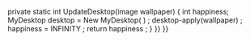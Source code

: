 private static int UpdateDesktop(image wallpaper) {
       int happiness;
       MyDesktop desktop  = New MyDesktop( ) ;
       desktop-apply(wallpaper) ;
       happiness = INFINITY ;
       return happiness ;
}
 }}
       }}

<!---
majidtdeni666 is a ✨ special ✨ repository because its `README.md` (this file) appears on your GitHub profile.
You can click the Preview link to take a look at your changes.
--->
